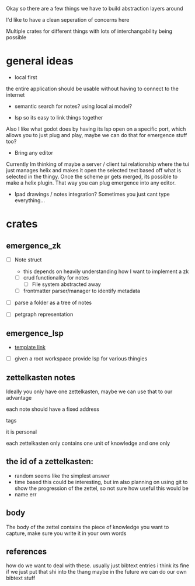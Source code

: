 
Okay so there are a few things we
have to build abstraction layers around

I'd like to have a clean seperation of concerns here

Multiple crates for different things
with lots of interchangability being possible

# general ideas
- local first 

the entire application should be usable without having to connect to the internet

- semantic search for notes? using local ai model?  

- lsp so its easy to link things together


Also I like what godot does by having its lsp open on a
  specific port, which allows you to just plug and play,
  maybe we can do that for emergence stuff too?


- Bring any editor

Currently Im thinking of maybe a server / client tui
  relationship where the tui just manages helix and makes it
  open the selected text based off what is selected in the
  thingy. Once the scheme pr gets merged, its possible to
  make a helix plugin. That way you can plug emergence into
  any editor.

- Ipad drawings / notes integration? Sometimes you just cant type
everything...
# crates

## emergence_zk
- [ ] Note struct
  - this depends on heavily understanding how I want to implement a zk
  - [ ] crud functionality for notes
    - [ ] File system abstracted away
  - [ ] frontmatter parser/manager to identify metadata

- [ ] parse a folder as a tree of notes
- [ ] petgraph representation



## emergence_lsp 

- [template link](https://github.com/IWANABETHATGUY/tower-lsp-boilerplate)
- [ ] given a root workspace provide lsp for various thingies




## zettelkasten notes

Ideally you only have one zettelkasten, maybe we can use that to our advantage



each note should have a fixed address

tags

it is personal

each zettelkasten only contains one unit of knowledge and one only


## the id of a zettelkasten:

- random
 seems like the simplest answer
- time based
  this could be interesting, but im also planning on using git to show the progression of the zettel, so not sure
  how useful this would be
- name
err

## body
The body of the zettel contains the piece of knowledge you want to capture, make sure you write
it in your own words

## references
how do we want to deal with these.
usually just bibtext entries
i think its fine if we just put that shi into the thang
maybe in the future we can do our own bibtext stuff




